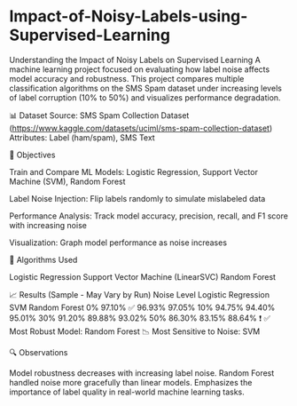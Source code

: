 # Impact-of-Noisy-Labels-using-Supervised-Learning

Understanding the Impact of Noisy Labels on Supervised Learning
A machine learning project focused on evaluating how label noise affects model accuracy and robustness. This project compares multiple classification algorithms on the SMS Spam dataset under increasing levels of label corruption (10% to 50%) and visualizes performance degradation.

📊 Dataset
Source: SMS Spam Collection Dataset (https://www.kaggle.com/datasets/uciml/sms-spam-collection-dataset)
Attributes: Label (ham/spam), SMS Text

🎯 Objectives

Train and Compare ML Models: Logistic Regression, Support Vector Machine (SVM), Random Forest

Label Noise Injection: Flip labels randomly to simulate mislabeled data

Performance Analysis: Track model accuracy, precision, recall, and F1 score with increasing noise

Visualization: Graph model performance as noise increases

🤖 Algorithms Used

Logistic Regression
Support Vector Machine (LinearSVC)
Random Forest

📈 Results (Sample - May Vary by Run)
Noise Level	Logistic Regression	SVM	Random Forest
0%	97.10% ✅	96.93%	97.05%
10%	94.75%	94.40%	95.01%
30%	91.20%	89.88%	93.02%
50%	86.30%	83.15%	88.64% ❗
✅ Most Robust Model: Random Forest
📉 Most Sensitive to Noise: SVM

🔍 Observations

Model robustness decreases with increasing label noise.
Random Forest handled noise more gracefully than linear models.
Emphasizes the importance of label quality in real-world machine learning tasks.
